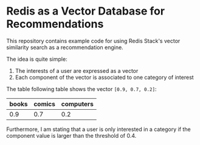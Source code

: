 # Redis as a Vector Database for Recommendations

This repository contains example code for using Redis Stack's vector similarity search as a recommendation engine.

The idea is quite simple:

1. The interests of a user are expressed as a vector
2. Each component of the vector is associated to one category of interest

The table following table shows the vector `[0.9, 0.7, 0.2]`:

|books|comics|computers|
|---|---|---|
|0.9|0.7|0.2|



Furthermore, I am stating that a user is only interested in a category if the component value is larger than the threshold of 0.4.


